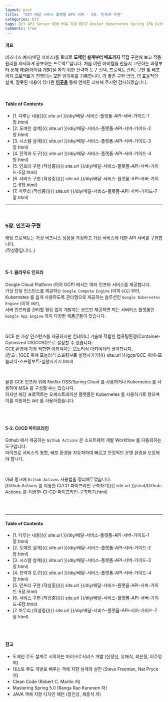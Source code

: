 ```yaml
---
layout: post
title:  "DIY 배달 서비스 플랫폼 API 서버 - 5장. 인프라 구현"
categories: DIY
tags: DIY API Server DDD MSA TDD REST Docker Kubernetes Spring JPA Github-Actions CI/CD
comments: true
---
```


#### 개요

비즈니스 예시(배달 서비스)를 토대로 **도메인 설계부터 배포까지** 
직접 구현해 보고 작동 원리를 자세하게 공부하는 프로젝트입니다. 
처음 어떤 아이템을 만들지 고민하는 과정부터 문제 해결(아이템 개발)을 하기 위한 전략과 도구 선택, 
프로젝트 관리, 구현 및 배포까지 프로젝트가 진행되는 모든 발자취를 기록합니다. 
더 좋은 구현 방법, 더 효율적인 설계, 잘못된 내용이 있다면 **[이곳을](https://github.com/cholnh/delivery-platform-server-guide/issues)** 
통해 언제든 리뷰해 주시면 감사하겠습니다.

<br/>

#### Table of Contents

- [1. 다루는 내용]({{ site.url }}/diy/배달-서비스-플랫폼-API-서버-가이드-1장.html)
- [2. 도메인 설계]({{ site.url }}/diy/배달-서비스-플랫폼-API-서버-가이드-2장.html)
- [3. 시스템 설계]({{ site.url }}/diy/배달-서비스-플랫폼-API-서버-가이드-3장.html)
- [4. 전략과 도구]({{ site.url }}/diy/배달-서비스-플랫폼-API-서버-가이드-4장.html)
- [5. 인프라 구현 (작성중)]({{ site.url }}/diy/배달-서비스-플랫폼-API-서버-가이드-5장.html)
- [6. 서비스 구현 (작성중)]({{ site.url }}/diy/배달-서비스-플랫폼-API-서버-가이드-6장.html)
- [7. 마무리 (작성중)]({{ site.url }}/diy/배달-서비스-플랫폼-API-서버-가이드-7장.html)

<hr/><br/>

### 5장. 인프라 구현
해당 프로젝트는 가상 비즈니스 상황을 가정하고 가상 서비스에 대한 API 서버를 구현합니다.  
(작성중입니다..)

<br/>

#### 5-1. 클라우드 인프라

Google Cloud Platform (이하 GCP) 에서는 여러 인프라 서비스를 제공합니다.  
가상 단일 인스턴스를 제공하는 `Google Compute Engine` (이하 `GCE`) 부터,  
Kubernetes 를 쉽게 사용하도록 관리형으로 제공하는 솔루션인 `Google Kubernetes Engine` (이하 `GKE`),  
서버 인프라를 관리할 필요 없이 개발자는 코드만 제공하면 되는 서버리스 플랫폼인 `Google App Engine` 까지 다양한 제품군들이 있습니다.

<br/>

GCE 는 가상 인스턴스를 제공하지만 컨테이너 기술에 적합한 컴퓨팅환경(Container-Optimized OS(COS))으로 설정할 수 있습니다.  
GCE 환경에 가장 적합한 아키텍처는 모노리식 아키텍처라 생각합니다.  
(참고 : [GCE 위에 모놀리식 스프링부트 실행시키기]({{ site.url }}/gcp/GCE-위에-모놀리식-스프링부트-실행시키기.html)

<br/>

물론 GCE 인프라 위에 Netflix OSS/Spring Cloud 를 사용하거나 Kubernetes 를 사용하여 MSA 를 구성할 수는 있습니다.  
하지만 해당 프로젝트는 오케스트레이션 플랫폼인 Kubernetes 를 사용하기로 했으며 이를 지원하는 `GKE` 를 사용하겠습니다.

<br/><br/>

#### 5-2. CI/CD 파이프라인

Github 에서 제공하는 `Github Actions` 은 소프트웨어 개발 Workflow 를 자동화하는 도구입니다.  
마이크로 서비스의 통합, 배포 환경을 자동화하여 빠르고 안정적인 운영 환경을 보장해야 합니다.  

<br/>

아래 링크에 `Github Actions` 사용법을 정리해두었습니다.  
[Github Actions 를 이용한 CI/CD 파이프라인 구축하기]({{ site.url }}/cicd/Github-Actions-를-이용한-CI-CD-파이프라인-구축하기.html)

<br/><br/>

---

#### Table of Contents

- [1. 다루는 내용]({{ site.url }}/diy/배달-서비스-플랫폼-API-서버-가이드-1장.html)
- [2. 도메인 설계]({{ site.url }}/diy/배달-서비스-플랫폼-API-서버-가이드-2장.html)
- [3. 시스템 설계]({{ site.url }}/diy/배달-서비스-플랫폼-API-서버-가이드-3장.html)
- [4. 전략과 도구]({{ site.url }}/diy/배달-서비스-플랫폼-API-서버-가이드-4장.html)
- [5. 인프라 구현 (작성중)]({{ site.url }}/diy/배달-서비스-플랫폼-API-서버-가이드-5장.html)
- [6. 서비스 구현 (작성중)]({{ site.url }}/diy/배달-서비스-플랫폼-API-서버-가이드-6장.html)
- [7. 마무리 (작성중)]({{ site.url }}/diy/배달-서비스-플랫폼-API-서버-가이드-7장.html)

<br/><br/>

#### 참고

- 도메인 주도 설계로 시작하는 마이크로서비스 개발 (한정헌, 유해식, 최은정, 이주영 저)
- 테스트 주도 개발로 배우는 객체 지향 설계와 실천 (Steve Freeman, Nat Pryce 저)
- Clean Code (Robert C. Martin 저)
- Mastering Spring 5.0 (Ranga Rao Karanam 저)
- JAVA 객체 지향 디자인 패턴 (정인상, 채흥석 저)
